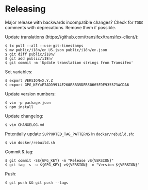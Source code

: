 # Releasing

Major release with backwards incompatible changes? Check for `TODO` comments
with deprecations. Remove them if possible.

Update translations (https://github.com/transifex/transifex-client/):

    $ tx pull --all --use-git-timestamps
    $ mv public/i18n/en_US.json public/i18n/en.json
    $ git diff public/i18n/
    $ git add public/i18n/
    $ git commit -m 'Update translation strings from Transifex'

Set variables:

    $ export VERSION=X.Y.Z
    $ export GPG_KEY=E7ADD9914E260E8B35DFB50665FDE935573ACDA6

Update version numbers:

    $ vim -p package.json
    $ npm install

Update changelog:

    $ vim CHANGELOG.md

Potentially update `SUPPORTED_TAG_PATTERNS` in `docker/rebuild.sh`:

    $ vim docker/rebuild.sh

Commit & tag:

    $ git commit -S${GPG_KEY} -m "Release v${VERSION}"
    $ git tag -s -u ${GPG_KEY} v${VERSION} -m "Version ${VERSION}"

Push:

    $ git push && git push --tags
